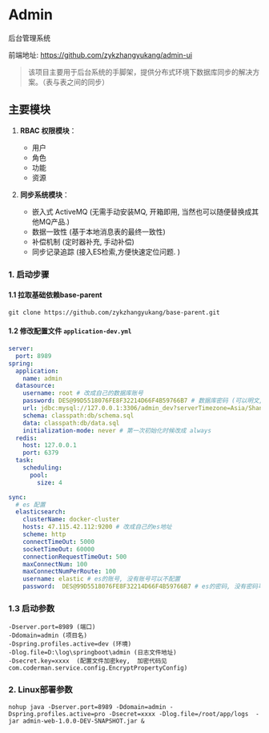 # Admin

后台管理系统

前端地址: https://github.com/zykzhangyukang/admin-ui

> 该项目主要用于后台系统的手脚架，提供分布式环境下数据库同步的解决方案。（表与表之间的同步）

## 主要模块

1. **RBAC 权限模块**：
   - 用户
   - 角色
   - 功能
   - 资源

2. **同步系统模块**：
   - 嵌入式 ActiveMQ (无需手动安装MQ, 开箱即用, 当然也可以随便替换成其他MQ产品.)
   - 数据一致性 (基于本地消息表的最终一致性)
   - 补偿机制 (定时器补充, 手动补偿)
   - 同步记录追踪 (接入ES检索,方便快速定位问题. )


### 1. 启动步骤

#### 1.1 拉取基础依赖base-parent

```
git clone https://github.com/zykzhangyukang/base-parent.git
```

#### 1.2 修改配置文件 `application-dev.yml`
```yaml
server:
  port: 8989
spring:
  application:
    name: admin
  datasource:
    username: root # 改成自己的数据库账号
    password: DES@99D5518076FE8F32214D66F4B59766B7 # 数据库密码 (可以明文, 也可以使用DES@作为前置进行加密, 加密代码见 com.coderman.service.config.EncryptPropertyConfig)
    url: jdbc:mysql://127.0.0.1:3306/admin_dev?serverTimezone=Asia/Shanghai&useUnicode=true&characterEncoding=UTF-8 # 数据库地址
    schema: classpath:db/schema.sql
    data: classpath:db/data.sql
    initialization-mode: never # 第一次初始化时候改成 always
  redis:
    host: 127.0.0.1
    port: 6379
  task:
    scheduling:
      pool:
        size: 4

sync:
  # es 配置
  elasticsearch:
    clusterName: docker-cluster
    hosts: 47.115.42.112:9200 # 改成自己的es地址
    scheme: http
    connectTimeOut: 5000
    socketTimeOut: 60000
    connectionRequestTimeOut: 500
    maxConnectNum: 100
    maxConnectNumPerRoute: 100
    username: elastic # es的账号, 没有账号可以不配置
    password:  DES@99D5518076FE8F32214D66F4B59766B7 # es的密码, 没有密码可以不配置
```

### 1.3 启动参数

```
-Dserver.port=8989 (端口)
-Ddomain=admin (项目名)
-Dspring.profiles.active=dev (环境)
-Dlog.file=D:\log\springboot\admin (日志文件地址)
-Dsecret.key=xxxx  (配置文件加密key,  加密代码见 com.coderman.service.config.EncryptPropertyConfig)
```

### 2. Linux部署参数

```shell script
nohup java -Dserver.port=8989 -Ddomain=admin -Dspring.profiles.active=pro -Dsecret=xxxx -Dlog.file=/root/app/logs  -jar admin-web-1.0.0-DEV-SNAPSHOT.jar &
```